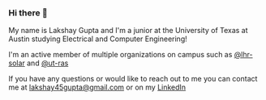 ### Hi there 👋

My name is Lakshay Gupta and I'm a junior at the University of Texas at Austin studying Electrical and Computer Engineering!

I'm an active member of multiple organizations on campus such as [@lhr-solar](https://github.com/lhr-solar) and [@ut-ras](https://github.com/ut-ras)

If you have any questions or would like to reach out to me you can contact me at [lakshay45gupta@gmail.com](lakshay45gupta@gmail.com) or on my [LinkedIn](https://www.linkedin.com/in/lakshay-gupta-168620246/)
<!--
**Lakshay983/Lakshay983** is a ✨ _special_ ✨ repository because its `README.md` (this file) appears on your GitHub profile.

Here are some ideas to get you started:

- 🔭 I’m currently working on ...
- 🌱 I’m currently learning ...
- 👯 I’m looking to collaborate on ...
- 🤔 I’m looking for help with ...
- 💬 Ask me about ...
- 📫 How to reach me: ...
- 😄 Pronouns: ...
- ⚡ Fun fact: ...
-->
